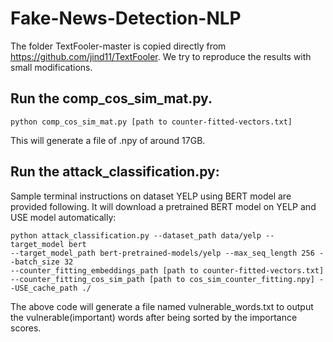# Fake-News-Detection-NLP

The folder TextFooler-master is copied directly from https://github.com/jind11/TextFooler. We try to reproduce the results with small modifications.

## Run the comp_cos_sim_mat.py.

```
python comp_cos_sim_mat.py [path to counter-fitted-vectors.txt]
```
This will generate a file of .npy of around 17GB.

## Run the attack_classification.py:

Sample terminal instructions on dataset YELP using BERT model are provided following. It will download a pretrained BERT model on YELP and USE model automatically:

```
python attack_classification.py --dataset_path data/yelp --target_model bert 
--target_model_path bert-pretrained-models/yelp --max_seq_length 256 --batch_size 32 
--counter_fitting_embeddings_path [path to counter-fitted-vectors.txt] 
--counter_fitting_cos_sim_path [path to cos_sim_counter_fitting.npy] --USE_cache_path ./
```

The above code will generate a file named vulnerable_words.txt to output the vulnerable(important) words after being sorted by the importance scores.
